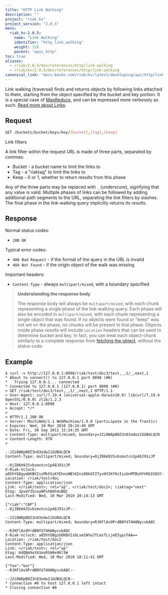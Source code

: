 ```yaml
---
title: "HTTP Link Walking"
description: ""
project: "riak_kv"
project_version: "2.0.5"
menu:
  riak_kv-2.0.5:
    name: "Link Walking"
    identifier: "http_link_walking"
    weight: 118
    parent: "apis_http"
toc: true
aliases:
  - /riak/2.0.5/dev/references/http/link-walking
  - /riak/kv/2.0.5/dev/references/http/link-walking
canonical_link: "docs.basho.com/riak/kv/latest/developing/api/http/link-walking"
---
```


Link walking (traversal) finds and returns objects by following links attached
to them, starting from the object specified by the bucket and key portion.  It
is a special case of [MapReduce](/riak/kv/2.0.5/developing/usage/mapreduce), and can be expressed more verbosely as such.
[Read more about Links](/riak/kv/2.0.5/learn/glossary/#links).

## Request

```bash
GET /buckets/bucket/keys/key/[bucket],[tag],[keep]
```

<div class="info"><div class="title">Link filters</div>
<p>A link filter within the request URL is made of three parts, separated by
commas:</p>

<ul>
<li>Bucket - a bucket name to limit the links to</li>
<li>Tag - a "riaktag" to limit the links to</li>
<li>Keep - 0 or 1, whether to return results from this phase</li>
</ul>

<p>Any of the three parts may be replaced with <code>_</code> (underscore),
signifying that any value is valid. Multiple phases of links can be followed by
adding additional path segments to the URL, separating the link filters by
slashes. The final phase in the link-walking query implicitly returns its
results.</p>
</div>

## Response

Normal status codes:

* `200 OK`

Typical error codes:

* `400 Bad Request` - if the format of the query in the URL is invalid
* `404 Not Found` - if the origin object of the walk was missing

Important headers:

* `Content-Type` - always `multipart/mixed`, with a boundary specified

> **Understanding the response body**
>
> The response body will always be `multipart/mixed`, with each
chunk representing a single phase of the link-walking query. Each phase will
also be encoded in `multipart/mixed`, with each chunk representing a
single object that was found. If no objects were found or "keep" was not set on
the phase, no chunks will be present in that phase.  Objects inside phase
results will include `Location` headers that can be used to determine
bucket and key. In fact, you can treat each object-chunk similarly to a complete
response from [fetching the object](/riak/kv/2.0.5/developing/api/http/fetch-object), without the status
code.

## Example

```curl
$ curl -v http://127.0.0.1:8098/riak/test/doc3/test,_,1/_,next,1
* About to connect() to 127.0.0.1 port 8098 (#0)
*   Trying 127.0.0.1... connected
* Connected to 127.0.0.1 (127.0.0.1) port 8098 (#0)
> GET /riak/test/doc3/test,_,1/_,next,1 HTTP/1.1
> User-Agent: curl/7.19.4 (universal-apple-darwin10.0) libcurl/7.19.4 OpenSSL/0.9.8l zlib/1.2.3
> Host: 127.0.0.1:8098
> Accept: */*
>
< HTTP/1.1 200 OK
< Server: MochiWeb/1.1 WebMachine/1.9.0 (participate in the frantic)
< Expires: Wed, 10 Mar 2010 20:24:49 GMT
< Date: Fri, 30 Sep 2011 15:24:35 GMT
< Content-Type: multipart/mixed; boundary=JZi8W8pB0Z3nO3odw11GUB4LQCN
< Content-Length: 970
<

--JZi8W8pB0Z3nO3odw11GUB4LQCN
Content-Type: multipart/mixed; boundary=OjZ8Km9J5vbsmxtcn1p48J91cJP

--OjZ8Km9J5vbsmxtcn1p48J91cJP
X-Riak-Vclock: a85hYGDgymDKBVIszMk55zKYEhnzWBlKIniO8kGF2TyvHYIKf0cIszUnMTBzHYVKbIhEUl+VK4spDFTPxhHzFyqhEoVQz7wkSAGLMGuz6FSocFIUijE3pt7HlGBhnqejARXmq0QyZnnxE6jwVJBwFgA=
Location: /riak/test/doc
Content-Type: application/json
Link: </riak/test>; rel="up", </riak/test/doc2>; riaktag="next"
Etag: 3pvmY35coyWPxh8mh4uBQC
Last-Modified: Wed, 10 Mar 2010 20:14:13 GMT

{"riak":"CAP"}
--OjZ8Km9J5vbsmxtcn1p48J91cJP--

--JZi8W8pB0Z3nO3odw11GUB4LQCN
Content-Type: multipart/mixed; boundary=RJKFlAs9PrdBNfd74HANycvbA8C

--RJKFlAs9PrdBNfd74HANycvbA8C
X-Riak-Vclock: a85hYGBgzGDKBVIsbLvm1WYwJTLmsTLcjeE5ypcFAA==
Location: /riak/test/doc2
Content-Type: application/json
Link: </riak/test>; rel="up"
Etag: 6dQBm9oYA1mxRSH0e96l5W
Last-Modified: Wed, 10 Mar 2010 18:11:41 GMT

{"foo":"bar"}
--RJKFlAs9PrdBNfd74HANycvbA8C--

--JZi8W8pB0Z3nO3odw11GUB4LQCN--
* Connection #0 to host 127.0.0.1 left intact
* Closing connection #0
```
